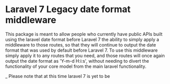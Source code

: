 # Laravel 7 Legacy date format middleware

This package is meant to allow people who currently have public APIs built using the laravel date format before Laravel 7 the ability to simply apply a middleware to those routes, so that they will continue to output the date format that was used by default before Laravel 7. To use this middleware simply apply it to any routes that you need, and those routes will once again output the date format as 'Y-m-d H:i:s', without needing to divert the functionality of your core model from the main laravel functionality.

_ Please note that at this time laravel 7 is yet to be 